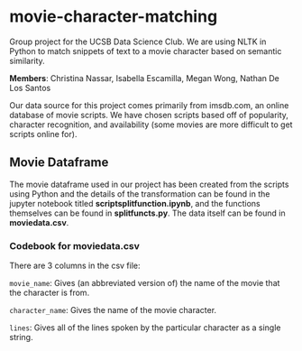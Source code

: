 # movie-character-matching

Group project for the UCSB Data Science Club. We are using NLTK in Python to match snippets of text to a movie character based on semantic similarity.

**Members**: Christina Nassar, Isabella Escamilla, Megan Wong, Nathan De Los Santos

Our data source for this project comes primarily from imsdb.com, an online database of movie scripts. We have chosen scripts based off of popularity, character recognition, and availability (some movies are more difficult to get scripts online for). 

## Movie Dataframe
The movie dataframe used in our project has been created from the scripts using Python and the details of the transformation can be found in the jupyter notebook titled 
**scriptsplitfunction.ipynb**, and the functions themselves can be found in **splitfuncts.py**. The data itself can be found in **moviedata.csv**.

### Codebook for moviedata.csv
There are 3 columns in the csv file:

`movie_name`: Gives (an abbreviated version of) the name of the movie that the character is from.

`character_name`: Gives the name of the movie character.

`lines`: Gives all of the lines spoken by the particular character as a single string.

